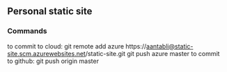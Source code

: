 ## Personal static site

### Commands

to commit to cloud:
git remote add azure https://aantabli@static-site.scm.azurewebsites.net/static-site.git
git push azure master
to commit to github:
git push origin master
